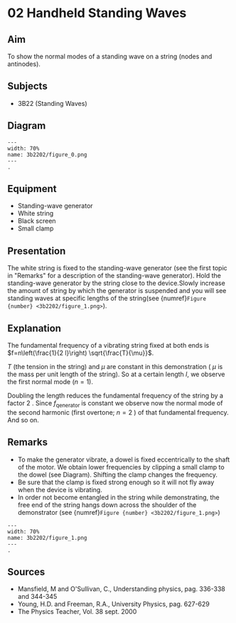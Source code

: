 # 02 Handheld Standing Waves 
    
  
## Aim   
 To show the normal modes of a standing wave on a string (nodes and antinodes).    
  
## Subjects   
* 3B22 (Standing Waves)   

## Diagram
   
```{figure} figures/figure_0.png  
---  
width: 70%  
name: 3b2202/figure_0.png  
---  
. 
```

## Equipment
 *  Standing-wave generator 
 *  White string 
 *  Black screen 
 *  Small clamp
     
  
## Presentation   
The white string is fixed to the standing-wave generator (see the first topic in "Remarks" for a description of the standing-wave generator). Hold the standing-wave generator by the string close to the device.Slowly increase the amount of string by which the generator is suspended and you will see standing waves at specific lengths of the string(see {numref}`Figure {number} <3b2202/figure_1.png>`).
    
  
## Explanation   
The fundamental frequency of a vibrating string fixed at both ends is $f=n\left(\frac{1}{2 l}\right) \sqrt{\frac{T}{\mu}}$.

$T$ (the tension in the string) and $\mu$ are constant in this demonstration ( $\mu$ is the mass per unit length of the string). So at a certain length $l$, we observe the first normal mode $(n=1)$.

Doubling the length reduces the fundamental frequency of the string by a factor 2 . Since $f_{\text {qenerator }}$ is constant we observe now the normal mode of the second harmonic (first overtone; $n=2$ ) of that fundamental frequency. And so on.    
  
## Remarks
- To make the generator vibrate, a dowel is fixed eccentrically to the shaft of the motor. We obtain lower frequencies by clipping a small clamp to the dowel (see Diagram). Shifting the clamp changes the frequency.
- Be sure that the clamp is fixed strong enough so it will not fly away when the device is vibrating.
- In order not become entangled in the string while demonstrating, the free end of the string hangs down across the shoulder of the demonstrator (see {numref}`Figure {number} <3b2202/figure_1.png>`)

```{figure} figures/figure_1.png  
---  
width: 70%  
name: 3b2202/figure_1.png  
---  
. 
```
  
## Sources
 *  Mansfield, M and O'Sullivan, C., Understanding physics, pag. 336-338 and 344-345 
 *  Young, H.D. and Freeman, R.A., University Physics, pag. 627-629    
 *  The Physics Teacher, Vol. 38 sept. 2000
  